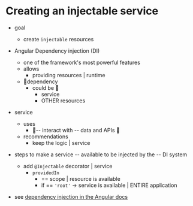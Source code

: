 # Creating an injectable service

* goal
  * create `injectable` resources

* Angular Dependency injection (DI)
  * one of the framework's most powerful features
  * allows
    * providing resources | runtime 
  * 👀dependency
    * could be 👀
      * service
      * OTHER resources

* service
  * uses
    * 👀-- interact with -- data and APIs 👀
  * recommendations
    * keep the logic | service

* steps to make a service -- available to be injected by the -- DI system
  * add `@Injectable` decorator | service
    * `providedIn`
      * == scope | resource is available 
      * if == `'root'` -> service is available | ENTIRE application

* see [dependency injection in the Angular docs](../../../../guide/di)